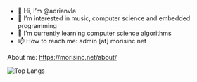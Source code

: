 - 👋 Hi, I’m @adrianvla
- 👀 I’m interested in music, computer science and embedded programming
- 🌱 I’m currently learning computer science algorithms
- 📫 How to reach me: admin [at] morisinc.net

About me: https://morisinc.net/about/

![Top Langs](https://readme-stats-bgnu.vercel.app/api/top-langs/?username=adrianvla&layout=compact&hide=g-code,makefile,scss,html,objective-c,typescript,tcl,batchfile,AGS%20Script,Objective-C%2B%2B,CMake,Handlebars,PHP,Kotlin,Rich%20Text%20Format&langs_count=12)

<!---
adrianvla/adrianvla is a ✨ special ✨ repository because its `README.md` (this file) appears on your GitHub profile.
You can click the Preview link to take a look at your changes.
--->
